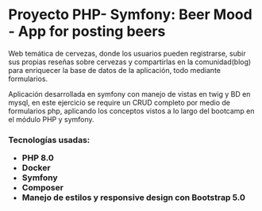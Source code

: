 # Proyecto PHP- Symfony: Beer Mood - App for posting beers

Web temática de cervezas, donde los usuarios pueden registrarse, subir sus propias reseñas sobre cervezas y compartirlas en la comunidad(blog) para enriquecer la base de datos de la aplicación, todo mediante formularios.

Aplicación desarrollada en symfony con manejo de vistas en twig y BD en mysql, en este ejercicio se require un CRUD completo por medio de formularios php, aplicando los conceptos vistos a lo largo del bootcamp en el módulo PHP y symfony.

<h3>Tecnologías usadas:
<ul>
<li>PHP 8.0
<li>Docker
<li>Symfony
<li>Composer
<li>Manejo de estilos y responsive design con Bootstrap 5.0
